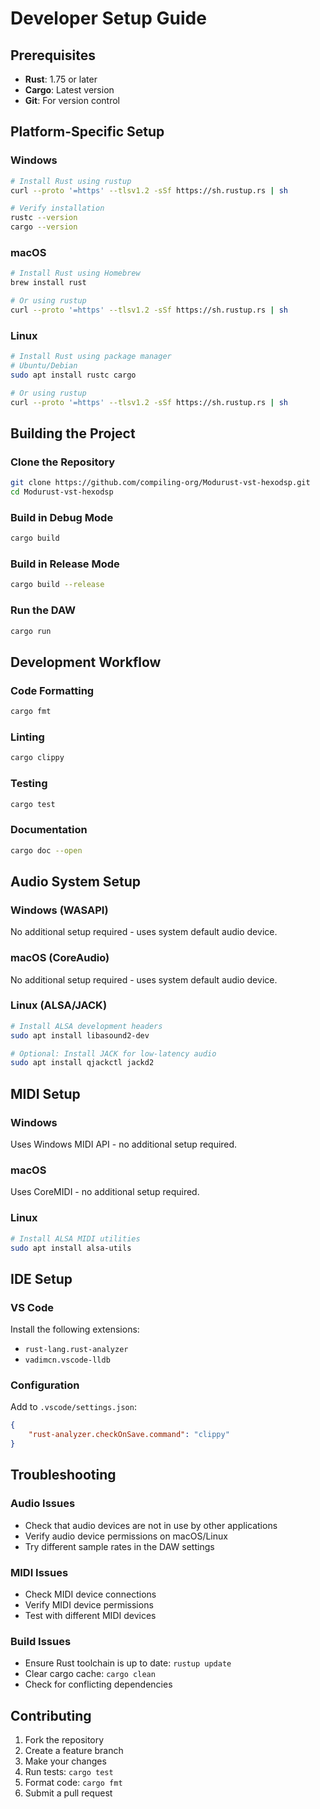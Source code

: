 # Developer Setup Guide

## Prerequisites

- **Rust**: 1.75 or later
- **Cargo**: Latest version
- **Git**: For version control

## Platform-Specific Setup

### Windows
```bash
# Install Rust using rustup
curl --proto '=https' --tlsv1.2 -sSf https://sh.rustup.rs | sh

# Verify installation
rustc --version
cargo --version
```

### macOS
```bash
# Install Rust using Homebrew
brew install rust

# Or using rustup
curl --proto '=https' --tlsv1.2 -sSf https://sh.rustup.rs | sh
```

### Linux
```bash
# Install Rust using package manager
# Ubuntu/Debian
sudo apt install rustc cargo

# Or using rustup
curl --proto '=https' --tlsv1.2 -sSf https://sh.rustup.rs | sh
```

## Building the Project

### Clone the Repository
```bash
git clone https://github.com/compiling-org/Modurust-vst-hexodsp.git
cd Modurust-vst-hexodsp
```

### Build in Debug Mode
```bash
cargo build
```

### Build in Release Mode
```bash
cargo build --release
```

### Run the DAW
```bash
cargo run
```

## Development Workflow

### Code Formatting
```bash
cargo fmt
```

### Linting
```bash
cargo clippy
```

### Testing
```bash
cargo test
```

### Documentation
```bash
cargo doc --open
```

## Audio System Setup

### Windows (WASAPI)
No additional setup required - uses system default audio device.

### macOS (CoreAudio)
No additional setup required - uses system default audio device.

### Linux (ALSA/JACK)
```bash
# Install ALSA development headers
sudo apt install libasound2-dev

# Optional: Install JACK for low-latency audio
sudo apt install qjackctl jackd2
```

## MIDI Setup

### Windows
Uses Windows MIDI API - no additional setup required.

### macOS
Uses CoreMIDI - no additional setup required.

### Linux
```bash
# Install ALSA MIDI utilities
sudo apt install alsa-utils
```

## IDE Setup

### VS Code
Install the following extensions:
- `rust-lang.rust-analyzer`
- `vadimcn.vscode-lldb`

### Configuration
Add to `.vscode/settings.json`:
```json
{
    "rust-analyzer.checkOnSave.command": "clippy"
}
```

## Troubleshooting

### Audio Issues
- Check that audio devices are not in use by other applications
- Verify audio device permissions on macOS/Linux
- Try different sample rates in the DAW settings

### MIDI Issues
- Check MIDI device connections
- Verify MIDI device permissions
- Test with different MIDI devices

### Build Issues
- Ensure Rust toolchain is up to date: `rustup update`
- Clear cargo cache: `cargo clean`
- Check for conflicting dependencies

## Contributing

1. Fork the repository
2. Create a feature branch
3. Make your changes
4. Run tests: `cargo test`
5. Format code: `cargo fmt`
6. Submit a pull request
